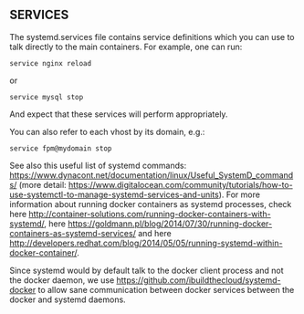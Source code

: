 SERVICES
-------

The systemd.services file contains service definitions which you can use to talk directly to the main containers. For example, one can run:

    service nginx reload

or

    service mysql stop

And expect that these services will perform appropriately.

You can also refer to each vhost by its domain, e.g.:

	service fpm@mydomain stop

See also this useful list of systemd commands: https://www.dynacont.net/documentation/linux/Useful_SystemD_commands/ (more detail: https://www.digitalocean.com/community/tutorials/how-to-use-systemctl-to-manage-systemd-services-and-units). For more information about running docker containers as systemd processes, check here http://container-solutions.com/running-docker-containers-with-systemd/, here https://goldmann.pl/blog/2014/07/30/running-docker-containers-as-systemd-services/ and here http://developers.redhat.com/blog/2014/05/05/running-systemd-within-docker-container/.

Since systemd would by default talk to the docker client process and not the docker daemon, we use https://github.com/ibuildthecloud/systemd-docker to allow sane communication between docker services between the docker and systemd daemons.